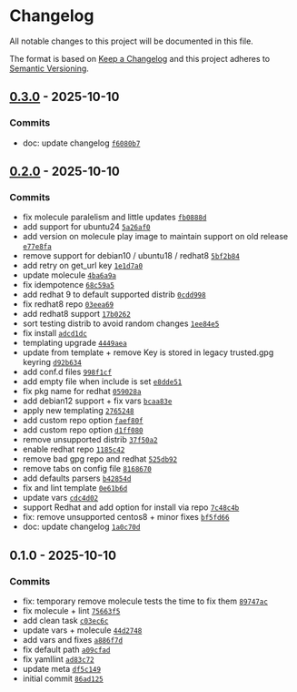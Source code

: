# Changelog

All notable changes to this project will be documented in this file.

The format is based on [Keep a Changelog](https://keepachangelog.com/en/1.0.0/)
and this project adheres to [Semantic Versioning](https://semver.org/spec/v2.0.0.html).

## [0.3.0](https://gitlab.pleal.ovh/ansible-roles_base/ansible-apps_fluentbit/compare/0.2.0...0.3.0) - 2025-10-10

### Commits

- doc: update changelog [`f6080b7`](https://gitlab.pleal.ovh/ansible-roles_base/ansible-apps_fluentbit/commit/f6080b7362f30f7ba827b2ae537c26bf56f36b89)

## [0.2.0](https://gitlab.pleal.ovh/ansible-roles_base/ansible-apps_fluentbit/compare/0.1.0...0.2.0) - 2025-10-10

### Commits

- fix molecule paralelism and little updates [`fb0888d`](https://gitlab.pleal.ovh/ansible-roles_base/ansible-apps_fluentbit/commit/fb0888d2e8495973a24c23ed6fa59c3e4219367b)
- add support for ubuntu24 [`5a26af0`](https://gitlab.pleal.ovh/ansible-roles_base/ansible-apps_fluentbit/commit/5a26af0b429c709ab4c563be5bac34be94feab54)
- add version on molecule play image to maintain support on old release [`e77e8fa`](https://gitlab.pleal.ovh/ansible-roles_base/ansible-apps_fluentbit/commit/e77e8fa29425e594f97af542049c2f5471b85a01)
- remove support for debian10 / ubuntu18 / redhat8 [`5bf2b84`](https://gitlab.pleal.ovh/ansible-roles_base/ansible-apps_fluentbit/commit/5bf2b84ac1d48e1148a9360098f1b00f7fe94a8b)
- add retry on get_url key [`1e1d7a0`](https://gitlab.pleal.ovh/ansible-roles_base/ansible-apps_fluentbit/commit/1e1d7a09858728c99d95e9d0f33ea4d65e310afe)
- update molecule [`4ba6a9a`](https://gitlab.pleal.ovh/ansible-roles_base/ansible-apps_fluentbit/commit/4ba6a9aa4dbf2f316ead08e605770d029185dfc1)
- fix idempotence [`68c59a5`](https://gitlab.pleal.ovh/ansible-roles_base/ansible-apps_fluentbit/commit/68c59a5e78c784b25f34530605b810aa4a6fec87)
- add redhat 9 to default supported distrib [`0cdd998`](https://gitlab.pleal.ovh/ansible-roles_base/ansible-apps_fluentbit/commit/0cdd99887ad5986b58b0adebbdb312cbe8b73353)
- fix redhat8 repo [`03eea69`](https://gitlab.pleal.ovh/ansible-roles_base/ansible-apps_fluentbit/commit/03eea69f65f077b8c4077a89d5afe736b4231f89)
- add redhat8 support [`17b0262`](https://gitlab.pleal.ovh/ansible-roles_base/ansible-apps_fluentbit/commit/17b0262b39e3f0397fb095ba4b7c6ecf6d1d6037)
- sort testing distrib to avoid random changes [`1ee84e5`](https://gitlab.pleal.ovh/ansible-roles_base/ansible-apps_fluentbit/commit/1ee84e5632c0bed8f4680f1fbb05dc76d9258864)
- fix install [`adcd1dc`](https://gitlab.pleal.ovh/ansible-roles_base/ansible-apps_fluentbit/commit/adcd1dc2908477fd7ee339335bc82bd3dc56ceeb)
- templating upgrade [`4449aea`](https://gitlab.pleal.ovh/ansible-roles_base/ansible-apps_fluentbit/commit/4449aea5d2fae0359d9512ed0bfdc1ffca018f1b)
- update from template + remove Key is stored in legacy trusted.gpg keyring [`d92b634`](https://gitlab.pleal.ovh/ansible-roles_base/ansible-apps_fluentbit/commit/d92b6349845ba8c8564e5c5f347f8fa0f78aa5c3)
- add conf.d files [`998f1cf`](https://gitlab.pleal.ovh/ansible-roles_base/ansible-apps_fluentbit/commit/998f1cf7075a6b154895abb4b353b0d531e756b7)
- add empty file when include is set [`e8dde51`](https://gitlab.pleal.ovh/ansible-roles_base/ansible-apps_fluentbit/commit/e8dde5144328f56fa074e8df936dfd7b24bdb556)
- fix pkg name for redhat [`059028a`](https://gitlab.pleal.ovh/ansible-roles_base/ansible-apps_fluentbit/commit/059028ae47e2cd3080ae0a8ab5c23be9360673b8)
- add debian12 support + fix vars [`bcaa83e`](https://gitlab.pleal.ovh/ansible-roles_base/ansible-apps_fluentbit/commit/bcaa83eb857b330be88ffe83f9908f7052ee9f02)
- apply new templating [`2765248`](https://gitlab.pleal.ovh/ansible-roles_base/ansible-apps_fluentbit/commit/27652487751356bb33c3a9524d136b431c0f3d34)
- add custom repo option [`faef80f`](https://gitlab.pleal.ovh/ansible-roles_base/ansible-apps_fluentbit/commit/faef80fa0f65c2c3990ff07f678765856eff1525)
- add custom repo option [`d1ff080`](https://gitlab.pleal.ovh/ansible-roles_base/ansible-apps_fluentbit/commit/d1ff0801a62be50ed41c176098dd098d45c3886f)
- remove unsupported distrib [`37f50a2`](https://gitlab.pleal.ovh/ansible-roles_base/ansible-apps_fluentbit/commit/37f50a22ce77ef790700b2d7efdf3be68a906345)
- enable redhat repo [`1185c42`](https://gitlab.pleal.ovh/ansible-roles_base/ansible-apps_fluentbit/commit/1185c426eadda28b7f89bcbe2083ea4629e92cfb)
- remove bad gpg repo and redhat [`525db92`](https://gitlab.pleal.ovh/ansible-roles_base/ansible-apps_fluentbit/commit/525db925e6bb23d4e6e205f88dd6fefb8ce1fbf0)
- remove tabs on config file [`8168670`](https://gitlab.pleal.ovh/ansible-roles_base/ansible-apps_fluentbit/commit/8168670679ac770e873d95edde5f3cd87db8be7e)
- add defaults parsers [`b42854d`](https://gitlab.pleal.ovh/ansible-roles_base/ansible-apps_fluentbit/commit/b42854d186e30678fdc034161c783eb9521595d7)
- fix and lint template [`0e61b6d`](https://gitlab.pleal.ovh/ansible-roles_base/ansible-apps_fluentbit/commit/0e61b6dc4e9611b8c3d565464b24faf94f1a488b)
- update vars [`cdc4d02`](https://gitlab.pleal.ovh/ansible-roles_base/ansible-apps_fluentbit/commit/cdc4d02740590f6297cee9e78954b08757f15419)
- support Redhat and add option for install via repo [`7c48c4b`](https://gitlab.pleal.ovh/ansible-roles_base/ansible-apps_fluentbit/commit/7c48c4b425efa3c0c882de9eb9940d38492e1856)
- fix: remove unsupported centos8 + minor fixes [`bf5fd66`](https://gitlab.pleal.ovh/ansible-roles_base/ansible-apps_fluentbit/commit/bf5fd6661a0e432ddce017a36387e09dc354c7f3)
- doc: update changelog [`1a0c70d`](https://gitlab.pleal.ovh/ansible-roles_base/ansible-apps_fluentbit/commit/1a0c70dfdf0157d5330b4ec5da7d5f9adc7b2bd3)

## 0.1.0 - 2025-10-10

### Commits

- fix: temporary remove molecule tests the time to fix them [`89747ac`](https://gitlab.pleal.ovh/ansible-roles_base/ansible-apps_fluentbit/commit/89747acec6be4e41b2224ecd4ca09c2106dd632a)
- fix molecule + lint [`75663f5`](https://gitlab.pleal.ovh/ansible-roles_base/ansible-apps_fluentbit/commit/75663f5a6b7028e9a9f0556267ec21ddaa292fab)
- add clean task [`c03ec6c`](https://gitlab.pleal.ovh/ansible-roles_base/ansible-apps_fluentbit/commit/c03ec6cc211c83567c3cd662d55357a27d344dd5)
- update vars + molecule [`44d2748`](https://gitlab.pleal.ovh/ansible-roles_base/ansible-apps_fluentbit/commit/44d27487de73cc2c080e905671cb1c0f9fae1307)
- add vars and fixes [`a886f7d`](https://gitlab.pleal.ovh/ansible-roles_base/ansible-apps_fluentbit/commit/a886f7d8ec866fc55eab16a76addff4436b3618c)
- fix default path [`a09cfad`](https://gitlab.pleal.ovh/ansible-roles_base/ansible-apps_fluentbit/commit/a09cfad595f4e9794e41978934c81c8e0e986b07)
- fix yamllint [`ad83c72`](https://gitlab.pleal.ovh/ansible-roles_base/ansible-apps_fluentbit/commit/ad83c72d830f5e12258555f922b885c0e072b95c)
- update meta [`df5c149`](https://gitlab.pleal.ovh/ansible-roles_base/ansible-apps_fluentbit/commit/df5c14916430d59f4440f417fa2e5a4e0ea561b2)
- initial commit [`86ad125`](https://gitlab.pleal.ovh/ansible-roles_base/ansible-apps_fluentbit/commit/86ad125308c7bb7357d2490b1cf17eaeccf0315c)

